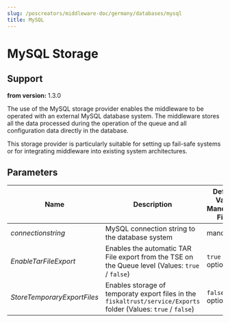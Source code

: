 ```yaml
---
slug: /poscreators/middleware-doc/germany/databases/mysql
title: MySQL
---
```


# MySQL Storage

## Support

**from version:** 1.3.0

The use of the MySQL storage provider enables the middleware to be operated with an external MySQL database system. The middleware stores all the data processed during the operation of the queue and all configuration data directly in the database.

This storage provider is particularly suitable for setting up fail-safe systems or for integrating middleware into existing system architectures.

## Parameters

| Name                        | Description                                                                                                      | **Default Value**<br />**Mandatory Field** |
| --------------------------- | ---------------------------------------------------------------------------------------------------------------- | ------------------------------------------ |
| _connectionstring_          | MySQL connection string to the database system                                                                   | mandatory                                  |
| _EnableTarFileExport_       | Enables the automatic TAR File export from the TSE on the Queue level (Values: `true` / `false`)                 | `true` <br /> optional                       |
| _StoreTemporaryExportFiles_ | Enables storage of temporaty export files in the `fiskaltrust/service/Exports` folder (Values: `true` / `false`) | `false` <br /> optional                      |
